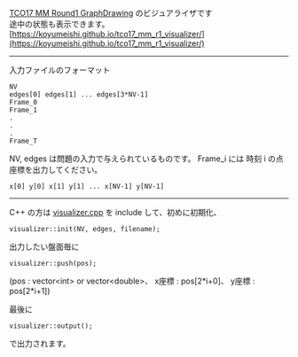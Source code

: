 [TCO17 MM Round1 GraphDrawing](https://community.topcoder.com/longcontest/?module=ViewProblemStatement&compid=55119&rd=16903) のビジュアライザです  
途中の状態も表示できます。  
[https://koyumeishi.github.io/tco17_mm_r1_visualizer/](https://koyumeishi.github.io/tco17_mm_r1_visualizer/)

---

入力ファイルのフォーマット  

```
NV
edges[0] edges[1] ... edges[3*NV-1]
Frame_0
Frame_1
.
.
.
Frame_T
```

NV, edges は問題の入力で与えられているものです。 Frame_i には 時刻 i の点座標を出力してください。 

```
x[0] y[0] x[1] y[1] ... x[NV-1] y[NV-1]
```

---

C++ の方は [visualizer.cpp](https://github.com/koyumeishi/tco17_mm_r1_visualizer/blob/master/visualizer.cpp) を include して、初めに初期化、

```
visualizer::init(NV, edges, filename);
```

出力したい盤面毎に

```
visualizer::push(pos);
```
(pos : vector&lt;int&gt; or vector&lt;double&gt;、 x座標 : pos[2\*i+0]、 y座標 : pos[2\*i+1])  

最後に

```
visualizer::output();
```

で出力されます。 